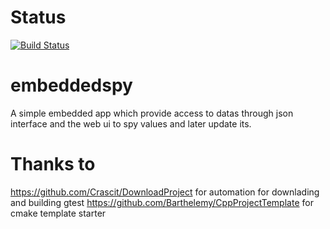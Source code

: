# Status
[![Build Status](https://travis-ci.org/StephenKinger/embeddedspy.svg)](https://travis-ci.org/StephenKinger/embeddedspy)

# embeddedspy
A simple embedded app which provide access to datas through json interface and the web ui to spy values and later update its.

# Thanks to
https://github.com/Crascit/DownloadProject for automation for downlading and building gtest
https://github.com/Barthelemy/CppProjectTemplate for cmake template starter
